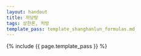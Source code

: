 ```yaml
---
layout: handout
title: 저당탕
tags: 상한론, 처방
template_pass: template_shanghanlun_formulas.md
---
```



{% include {{ page.template_pass }} %}